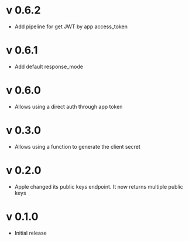 # v 0.6.2

* Add pipeline for get JWT by app access_token

# v 0.6.1

* Add default response_mode

# v 0.6.0

* Allows using a direct auth through app token

# v 0.3.0

* Allows using a function to generate the client secret

# v 0.2.0

* Apple changed its public keys endpoint. It now returns multiple public keys

# v 0.1.0

* Initial release
